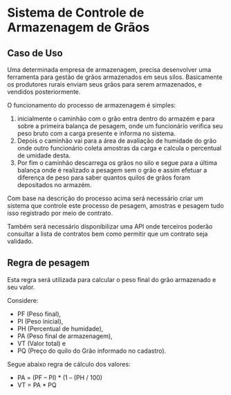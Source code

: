 # Sistema de Controle de Armazenagem de Grãos

## Caso de Uso
Uma determinada empresa de armazenagem, precisa desenvolver uma ferramenta para gestão de grãos armazenados em seus silos. Basicamente os produtores rurais enviam seus grãos para serem armazenados, e vendidos posteriormente.

O funcionamento do processo de armazenagem é simples:
1. inicialmente o caminhão com o grão entra dentro do armazém e para sobre a primeira balança de pesagem, onde um funcionário verifica seu peso bruto com a carga presente e informa no sistema. 
2. Depois o caminhão vai para a área de avaliação de humidade do grão onde outro funcionário coleta amostras da carga e calcula o percentual de umidade desta.
3. Por fim o caminhão descarrega os grãos no silo e segue para a última balança onde é realizado a pesagem sem o grão e assim efetuar a diferença de peso para saber quantos quilos de grãos foram depositados no armazém.

Com base na descrição do processo acima será necessário criar um sistema que controle este processo de pesagem, amostras e pesagem tudo isso registrado por meio de contrato. 

Também será necessário disponibilizar uma API onde terceiros poderão consultar a lista de contratos bem como permitir que um contrato seja validado.

## Regra de pesagem
Esta regra será utilizada para calcular o peso final do grão armazenado e seu valor. 

Considere:
- PF (Peso final), 
- PI (Peso inicial), 
- PH (Percentual de humidade), 
- PA (Peso final de armazenagem), 
- VT (Valor total) e 
- PQ (Preço do quilo do Grão informado no cadastro). 

Segue abaixo regra de cálculo dos valores: 
- PA = (PF – PI) * (1 – (PH / 100) 
- VT = PA * PQ